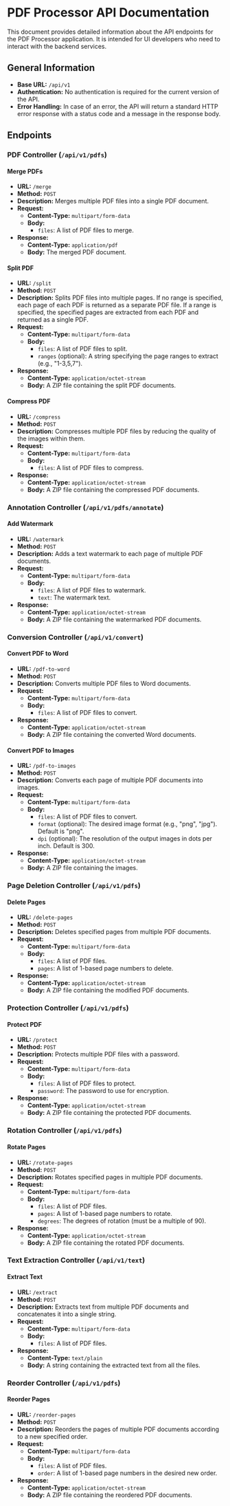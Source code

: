 # PDF Processor API Documentation

This document provides detailed information about the API endpoints for the PDF Processor application. It is intended for UI developers who need to interact with the backend services.

## General Information

- **Base URL:** `/api/v1`
- **Authentication:** No authentication is required for the current version of the API.
- **Error Handling:** In case of an error, the API will return a standard HTTP error response with a status code and a message in the response body.

## Endpoints

### PDF Controller (`/api/v1/pdfs`)

#### Merge PDFs

- **URL:** `/merge`
- **Method:** `POST`
- **Description:** Merges multiple PDF files into a single PDF document.
- **Request:**
  - **Content-Type:** `multipart/form-data`
  - **Body:**
    - `files`: A list of PDF files to merge.
- **Response:**
  - **Content-Type:** `application/pdf`
  - **Body:** The merged PDF document.

#### Split PDF

- **URL:** `/split`
- **Method:** `POST`
- **Description:** Splits PDF files into multiple pages. If no range is specified, each page of each PDF is returned as a separate PDF file. If a range is specified, the specified pages are extracted from each PDF and returned as a single PDF.
- **Request:**
  - **Content-Type:** `multipart/form-data`
  - **Body:**
    - `files`: A list of PDF files to split.
    - `ranges` (optional): A string specifying the page ranges to extract (e.g., "1-3,5,7").
- **Response:**
  - **Content-Type:** `application/octet-stream`
  - **Body:** A ZIP file containing the split PDF documents.

#### Compress PDF

- **URL:** `/compress`
- **Method:** `POST`
- **Description:** Compresses multiple PDF files by reducing the quality of the images within them.
- **Request:**
  - **Content-Type:** `multipart/form-data`
  - **Body:**
    - `files`: A list of PDF files to compress.
- **Response:**
  - **Content-Type:** `application/octet-stream`
  - **Body:** A ZIP file containing the compressed PDF documents.

### Annotation Controller (`/api/v1/pdfs/annotate`)

#### Add Watermark

- **URL:** `/watermark`
- **Method:** `POST`
- **Description:** Adds a text watermark to each page of multiple PDF documents.
- **Request:**
  - **Content-Type:** `multipart/form-data`
  - **Body:**
    - `files`: A list of PDF files to watermark.
    - `text`: The watermark text.
- **Response:**
  - **Content-Type:** `application/octet-stream`
  - **Body:** A ZIP file containing the watermarked PDF documents.

### Conversion Controller (`/api/v1/convert`)

#### Convert PDF to Word

- **URL:** `/pdf-to-word`
- **Method:** `POST`
- **Description:** Converts multiple PDF files to Word documents.
- **Request:**
  - **Content-Type:** `multipart/form-data`
  - **Body:**
    - `files`: A list of PDF files to convert.
- **Response:**
  - **Content-Type:** `application/octet-stream`
  - **Body:** A ZIP file containing the converted Word documents.

#### Convert PDF to Images

- **URL:** `/pdf-to-images`
- **Method:** `POST`
- **Description:** Converts each page of multiple PDF documents into images.
- **Request:**
  - **Content-Type:** `multipart/form-data`
  - **Body:**
    - `files`: A list of PDF files to convert.
    - `format` (optional): The desired image format (e.g., "png", "jpg"). Default is "png".
    - `dpi` (optional): The resolution of the output images in dots per inch. Default is 300.
- **Response:**
  - **Content-Type:** `application/octet-stream`
  - **Body:** A ZIP file containing the images.

### Page Deletion Controller (`/api/v1/pdfs`)

#### Delete Pages

- **URL:** `/delete-pages`
- **Method:** `POST`
- **Description:** Deletes specified pages from multiple PDF documents.
- **Request:**
  - **Content-Type:** `multipart/form-data`
  - **Body:**
    - `files`: A list of PDF files.
    - `pages`: A list of 1-based page numbers to delete.
- **Response:**
  - **Content-Type:** `application/octet-stream`
  - **Body:** A ZIP file containing the modified PDF documents.

### Protection Controller (`/api/v1/pdfs`)

#### Protect PDF

- **URL:** `/protect`
- **Method:** `POST`
- **Description:** Protects multiple PDF files with a password.
- **Request:**
  - **Content-Type:** `multipart/form-data`
  - **Body:**
    - `files`: A list of PDF files to protect.
    - `password`: The password to use for encryption.
- **Response:**
  - **Content-Type:** `application/octet-stream`
  - **Body:** A ZIP file containing the protected PDF documents.

### Rotation Controller (`/api/v1/pdfs`)

#### Rotate Pages

- **URL:** `/rotate-pages`
- **Method:** `POST`
- **Description:** Rotates specified pages in multiple PDF documents.
- **Request:**
  - **Content-Type:** `multipart/form-data`
  - **Body:**
    - `files`: A list of PDF files.
    - `pages`: A list of 1-based page numbers to rotate.
    - `degrees`: The degrees of rotation (must be a multiple of 90).
- **Response:**
  - **Content-Type:** `application/octet-stream`
  - **Body:** A ZIP file containing the rotated PDF documents.

### Text Extraction Controller (`/api/v1/text`)

#### Extract Text

- **URL:** `/extract`
- **Method:** `POST`
- **Description:** Extracts text from multiple PDF documents and concatenates it into a single string.
- **Request:**
  - **Content-Type:** `multipart/form-data`
  - **Body:**
    - `files`: A list of PDF files.
- **Response:**
  - **Content-Type:** `text/plain`
  - **Body:** A string containing the extracted text from all the files.


### Reorder Controller (`/api/v1/pdfs`)

#### Reorder Pages

- **URL:** `/reorder-pages`
- **Method:** `POST`
- **Description:** Reorders the pages of multiple PDF documents according to a new specified order.
- **Request:**
  - **Content-Type:** `multipart/form-data`
  - **Body:**
    - `files`: A list of PDF files.
    - `order`: A list of 1-based page numbers in the desired new order.
- **Response:**
  - **Content-Type:** `application/octet-stream`
  - **Body:** A ZIP file containing the reordered PDF documents.

